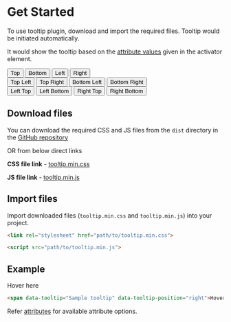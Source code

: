 # Get Started

To use tooltip plugin, download and import the required files. Tooltip would be initiated automatically.

It would show the tooltip based on the [attribute values](attributes.md) given in the activator element.

<div class="get-started-example">
  <div class="examples-row">
    <button class="btn" data-tooltip="Top tooltip" data-tooltip-position="top">Top</button>
    <button class="btn" data-tooltip="Bottom tooltip" data-tooltip-position="bottom">Bottom</button>
    <button class="btn" data-tooltip="Left tooltip" data-tooltip-position="left">Left</button>
    <button class="btn" data-tooltip="Right tooltip" data-tooltip-position="Right">Right</button>
  </div>

  <div class="examples-row">
    <button class="btn btn-v-long" data-tooltip="Top Left tooltip" data-tooltip-position="top left">Top Left</button>
    <button class="btn btn-v-long" data-tooltip="Top Right tooltip" data-tooltip-position="top right">Top Right</button>
    <button class="btn btn-v-long" data-tooltip="Bottom Left tooltip" data-tooltip-position="bottom left">Bottom Left</button>
    <button class="btn btn-v-long" data-tooltip="Bottom Right tooltip" data-tooltip-position="bottom right">Bottom Right</button>
  </div>

  <div class="examples-row">
    <button class="btn btn-h-long" data-tooltip="Left Top tooltip" data-tooltip-position="left top">Left Top</button>
    <button class="btn btn-h-long" data-tooltip="Left Bottom tooltip" data-tooltip-position="left bottom">Left Bottom</button>
    <button class="btn btn-h-long" data-tooltip="Right Top tooltip" data-tooltip-position="right top">Right Top</button>
    <button class="btn btn-h-long" data-tooltip="Right Bottom tooltip" data-tooltip-position="right bottom">Right Bottom</button>
  </div>
</div>

## Download files
You can download the required CSS and JS files from the `dist` directory in the [GitHub repository](https://github.com/{{repo}})

OR from below direct links

**CSS file link** - [tooltip.min.css](https://raw.githubusercontent.com/{{repo}}/master/dist/tooltip.min.css)

**JS file link** - [tooltip.min.js](https://raw.githubusercontent.com/{{repo}}/master/dist/tooltip.min.js)

## Import files

Import downloaded files (`tooltip.min.css` and `tooltip.min.js`) into your project.

```html
<link rel="stylesheet" href="path/to/tooltip.min.css">

<script src="path/to/tooltip.min.js">
```

## Example

<span data-tooltip="Sample tooltip" data-tooltip-position="right">Hover here</span>

```html
<span data-tooltip="Sample tooltip" data-tooltip-position="right">Hover here</span>
```

Refer [attributes](attributes.md) for available attribute options.

<script>
  initPageGetStarted();
</script>